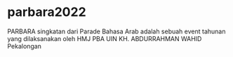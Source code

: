 # parbara2022
PARBARA singkatan dari Parade Bahasa Arab adalah sebuah event tahunan yang dilaksanakan oleh HMJ PBA UIN KH. ABDURRAHMAN WAHID Pekalongan

